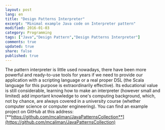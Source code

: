 ```yaml
---
layout: post
lang: en
title: "Design Patterns Interpreter"
excerpt: "Minimal example Java code on Interpreter pattern"
modified: 2016-01-03
category: Programming
tags: ["Java","Design Pattern","Design Patterns Interpreter"]
comments: true
updated: true
share: false
published: true
---
```

The pattern interpreter is little used nowadays, there have been more powerful and ready-to-use tools for years 
if we need to provide our application with a scripting language or a real 
proper DSL (the Scala language for this purpose is extraordinarily effective). 
Its educational value is still considerable, learning how to make an interpreter
(however small and limited) add important knowledge to one's computing background, 
which, not by chance, are always covered in a university course (whether computer science or computer engineering).
You can find an example project on GitHub at this address:
[**https://github.com/mcaliman/JavaPatternsCollection**](https://github.com/mcaliman/JavaPatternsCollection)

